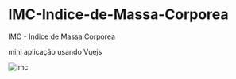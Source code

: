 # IMC-Indice-de-Massa-Corporea
IMC - Indice de Massa Corpórea

mini aplicação usando Vuejs




![imc](https://user-images.githubusercontent.com/50297646/79689964-6f8f7300-822e-11ea-86b3-a06a18524def.jpg)

